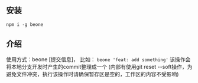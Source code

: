 ## 安装
```
npm i -g beone
```

## 介绍
使用方式：beone [提交信息]，
比如：
`beone 'feat: add something'`
该操作会将本地分支开发时产生的commit整理成一个
(内部有使用git reset --soft操作，为避免文件冲突，执行该操作时请确保暂存区是空的，工作区的内容不受影响)


